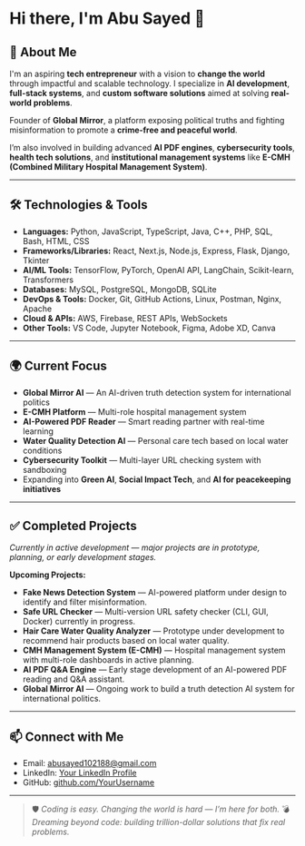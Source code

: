 # Hi there, I'm Abu Sayed 👋

## 🚀 About Me
I'm an aspiring **tech entrepreneur** with a vision to **change the world** through impactful and scalable technology. I specialize in **AI development**, **full-stack systems**, and **custom software solutions** aimed at solving **real-world problems**.

Founder of **Global Mirror**, a platform exposing political truths and fighting misinformation to promote a **crime-free and peaceful world**.

I’m also involved in building advanced **AI PDF engines**, **cybersecurity tools**, **health tech solutions**, and **institutional management systems** like **E-CMH (Combined Military Hospital Management System)**.

---

## 🛠️ Technologies & Tools
- **Languages:** Python, JavaScript, TypeScript, Java, C++, PHP, SQL, Bash, HTML, CSS
- **Frameworks/Libraries:** React, Next.js, Node.js, Express, Flask, Django, Tkinter
- **AI/ML Tools:** TensorFlow, PyTorch, OpenAI API, LangChain, Scikit-learn, Transformers
- **Databases:** MySQL, PostgreSQL, MongoDB, SQLite
- **DevOps & Tools:** Docker, Git, GitHub Actions, Linux, Postman, Nginx, Apache
- **Cloud & APIs:** AWS, Firebase, REST APIs, WebSockets
- **Other Tools:** VS Code, Jupyter Notebook, Figma, Adobe XD, Canva

---

## 🌍 Current Focus
- **Global Mirror AI** — An AI-driven truth detection system for international politics
- **E-CMH Platform** — Multi-role hospital management system
- **AI-Powered PDF Reader** — Smart reading partner with real-time learning
- **Water Quality Detection AI** — Personal care tech based on local water conditions
- **Cybersecurity Toolkit** — Multi-layer URL checking system with sandboxing
- Expanding into **Green AI**, **Social Impact Tech**, and **AI for peacekeeping initiatives**

---

## ✅ Completed Projects
*Currently in active development — major projects are in prototype, planning, or early development stages.*

**Upcoming Projects:**
- **Fake News Detection System** — AI-powered platform under design to identify and filter misinformation.
- **Safe URL Checker** — Multi-version URL safety checker (CLI, GUI, Docker) currently in progress.
- **Hair Care Water Quality Analyzer** — Prototype under development to recommend hair products based on local water quality.
- **CMH Management System (E-CMH)** — Hospital management system with multi-role dashboards in active planning.
- **AI PDF Q&A Engine** — Early stage development of an AI-powered PDF reading and Q&A assistant.
- **Global Mirror AI** — Ongoing work to build a truth detection AI system for international politics.

---

## 📫 Connect with Me
- Email: abusayed102188@gmail.com
- LinkedIn: [Your LinkedIn Profile]([https://www.linkedin.com](https://www.linkedin.com/in/abu-sayed-rabbi-915541226/))
- GitHub: [github.com/YourUsername]([https://github.com/YourUsername](https://github.com/abusayedrabbi327))

---

> 🛡️ *Coding is easy. Changing the world is hard — I’m here for both.*
> 💣 *Dreaming beyond code: building trillion-dollar solutions that fix real problems.*
